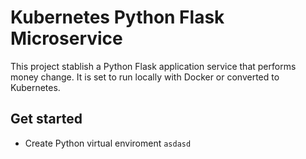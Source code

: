# Kubernetes Python Flask Microservice
This project stablish a Python Flask application service that performs money change. It is set to run locally with Docker or converted to Kubernetes.

## Get started
- Create Python virtual enviroment
```asdasd```
